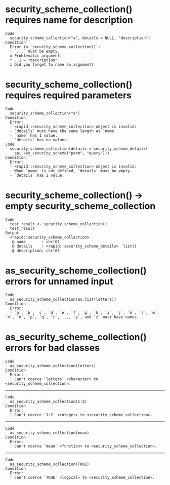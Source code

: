 # security_scheme_collection() requires name for description

    Code
      security_scheme_collection("a", details = NULL, "description")
    Condition
      Error in `security_scheme_collection()`:
      ! `...` must be empty.
      x Problematic argument:
      * ..1 = "description"
      i Did you forget to name an argument?

# security_scheme_collection() requires required parameters

    Code
      security_scheme_collection("a")
    Condition
      Error:
      ! <rapid::security_scheme_collection> object is invalid:
      - `details` must have the same length as `name`
      - `name` has 1 value.
      - `details` has no values.
    Code
      security_scheme_collection(details = security_scheme_details(
        api_key_security_scheme("parm", "query")))
    Condition
      Error:
      ! <rapid::security_scheme_collection> object is invalid:
      - When `name` is not defined, `details` must be empty.
      - `details` has 1 value.

# security_scheme_collection() -> empty security_scheme_collection

    Code
      test_result <- security_scheme_collection()
      test_result
    Output
      <rapid::security_scheme_collection>
       @ name       : chr(0) 
       @ details    : <rapid::security_scheme_details>  list()
       @ description: chr(0) 

# as_security_scheme_collection() errors for unnamed input

    Code
      as_security_scheme_collection(as.list(letters))
    Condition
      Error:
      ! `a`, `b`, `c`, `d`, `e`, `f`, `g`, `h`, `i`, `j`, `k`, `l`, `m`, `n`, `o`, `p`, `q`, `r`, ..., `y`, and `z` must have names.

# as_security_scheme_collection() errors for bad classes

    Code
      as_security_scheme_collection(letters)
    Condition
      Error:
      ! Can't coerce `letters` <character> to <security_scheme_collection>.

---

    Code
      as_security_scheme_collection(1:2)
    Condition
      Error:
      ! Can't coerce `1:2` <integer> to <security_scheme_collection>.

---

    Code
      as_security_scheme_collection(mean)
    Condition
      Error:
      ! Can't coerce `mean` <function> to <security_scheme_collection>.

---

    Code
      as_security_scheme_collection(TRUE)
    Condition
      Error:
      ! Can't coerce `TRUE` <logical> to <security_scheme_collection>.

